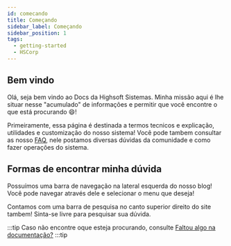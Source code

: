 ```yaml
---
id: comecando
title: Começando
sidebar_label: Começando
sidebar_position: 1
tags:
  - getting-started
  - HSCorp
---
```


## Bem vindo

Olá, seja bem vindo ao Docs da Highsoft Sistemas. Minha missão aqui é lhe situar nesse "acumulado" de informações e permitir que você encontre o que está procurando :smile:!

Primeiramente, essa página é destinada a termos tecnicos e explicação, utilidades e customização do nosso sistema! Você pode tambem consultar as nosso [FAQ](/blog), nele postamos diversas dúvidas da comunidade e como fazer operações do sistema.

## Formas de encontrar minha dúvida

Possuímos uma barra de navegação na lateral esquerda do nosso blog! Você pode navegar através dele e selecionar o menu que deseja!

Contamos com uma barra de pesquisa no canto superior direito do site tambem! Sinta-se livre para pesquisar sua dúvida.

:::tip
Caso não encontre oque esteja procurando, consulte [Faltou algo na documentação?](/docs/geral/utilidades/contribua)
:::tip
